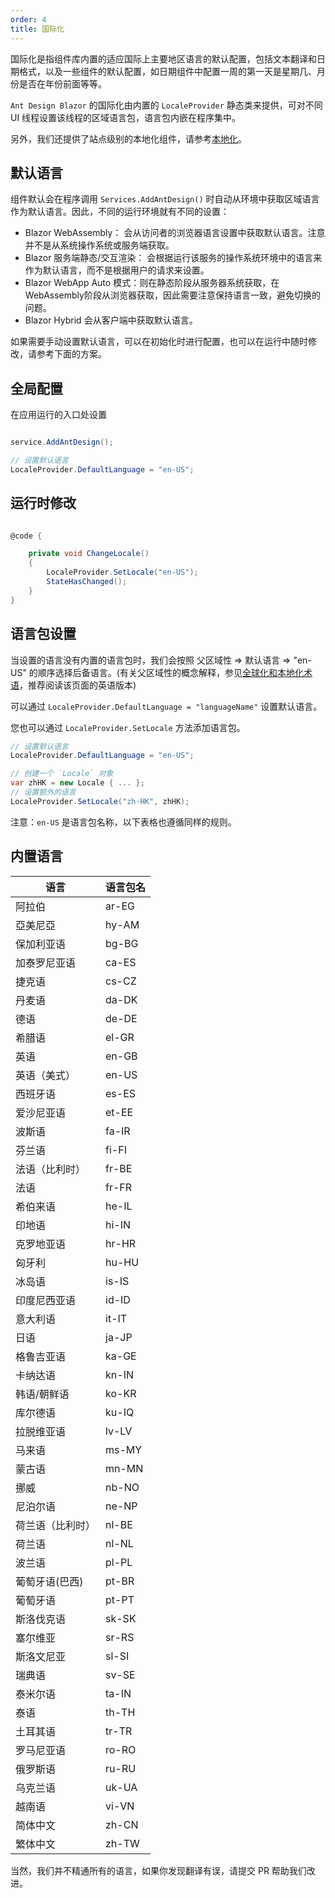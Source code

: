 ```yaml
---
order: 4
title: 国际化
---
```


国际化是指组件库内置的适应国际上主要地区语言的默认配置，包括文本翻译和日期格式，以及一些组件的默认配置，如日期组件中配置一周的第一天是星期几、月份是否在年份前面等等。

`Ant Design Blazor` 的国际化由内置的 `LocaleProvider` 静态类来提供，可对不同 UI 线程设置该线程的区域语言包，语言包内嵌在程序集中。

另外，我们还提供了站点级别的本地化组件，请参考[本地化](docs/localization)。

## 默认语言

组件默认会在程序调用 `Services.AddAntDesign()` 时自动从环境中获取区域语言作为默认语言。因此，不同的运行环境就有不同的设置：

- Blazor WebAssembly： 会从访问者的浏览器语言设置中获取默认语言。注意并不是从系统操作系统或服务端获取。
- Blazor 服务端静态/交互渲染： 会根据运行该服务的操作系统环境中的语言来作为默认语言，而不是根据用户的请求来设置。
- Blazor WebApp Auto 模式：则在静态阶段从服务器系统获取，在WebAssembly阶段从浏览器获取，因此需要注意保持语言一致，避免切换的问题。
- Blazor Hybrid 会从客户端中获取默认语言。

如果需要手动设置默认语言，可以在初始化时进行配置，也可以在运行中随时修改，请参考下面的方案。


## 全局配置

在应用运行的入口处设置

```csharp

service.AddAntDesign();

// 设置默认语言
LocaleProvider.DefaultLanguage = "en-US";
```

## 运行时修改

```csharp

@code {

    private void ChangeLocale()
    {
        LocaleProvider.SetLocale("en-US");
        StateHasChanged();
    }
}
```

## 语言包设置

当设置的语言没有内置的语言包时，我们会按照 父区域性 => 默认语言 => "en-US" 的顺序选择后备语言。(有关父区域性的概念解释，参见[全球化和本地化术语](https://docs.microsoft.com/zh-cn/aspnet/core/fundamentals/localization?view=aspnetcore-5.0#globalization-and-localization-terms)，推荐阅读该页面的英语版本)

可以通过 `LocaleProvider.DefaultLanguage = "languageName"` 设置默认语言。

您也可以通过 `LocaleProvider.SetLocale` 方法添加语言包。

```csharp
// 设置默认语言
LocaleProvider.DefaultLanguage = "en-US";

// 创建一个 `Locale` 对象
var zhHK = new Locale { ... };
// 设置额外的语言
LocaleProvider.SetLocale("zh-HK", zhHK); 
```

注意：`en-US` 是语言包名称，以下表格也遵循同样的规则。

## 内置语言

| 语言             | 语言包名 |
| ---------------- | ------ |
| 阿拉伯           | ar-EG  |
| 亞美尼亞         | hy-AM  |
| 保加利亚语       | bg-BG  |
| 加泰罗尼亚语     | ca-ES  |
| 捷克语           | cs-CZ  |
| 丹麦语             | da-DK    |
| 德语             | de-DE  |
| 希腊语           | el-GR  |
| 英语             | en-GB  |
| 英语（美式）     | en-US  |
| 西班牙语         | es-ES  |
| 爱沙尼亚语       | et-EE  |
| 波斯语           | fa-IR  |
| 芬兰语           | fi-FI  |
| 法语（比利时）   | fr-BE  |
| 法语             | fr-FR  |
| 希伯来语         | he-IL  |
| 印地语           | hi-IN  |
| 克罗地亚语       | hr-HR  |
| 匈牙利           | hu-HU  |
| 冰岛语           | is-IS  |
| 印度尼西亚语     | id-ID  |
| 意大利语         | it-IT  |
| 日语             | ja-JP  |
| 格鲁吉亚语       | ka-GE  |
| 卡纳达语         | kn-IN  |
| 韩语/朝鲜语      | ko-KR  |
| 库尔德语         | ku-IQ |
| 拉脱维亚语       | lv-LV    |
| 马来语          | ms-MY |
| 蒙古语             | mn-MN    |
| 挪威             | nb-NO  |
| 尼泊尔语         | ne-NP  |
| 荷兰语（比利时） | nl-BE  |
| 荷兰语           | nl-NL  |
| 波兰语           | pl-PL  |
| 葡萄牙语(巴西)   | pt-BR  |
| 葡萄牙语         | pt-PT  |
| 斯洛伐克语       | sk-SK  |
| 塞尔维亚         | sr-RS  |
| 斯洛文尼亚       | sl-SI  |
| 瑞典语           | sv-SE  |
| 泰米尔语         | ta-IN  |
| 泰语             | th-TH  |
| 土耳其语         | tr-TR  |
| 罗马尼亚语       | ro-RO  |
| 俄罗斯语         | ru-RU  |
| 乌克兰语         | uk-UA  |
| 越南语           | vi-VN  |
| 简体中文         | zh-CN  |
| 繁体中文         | zh-TW  |

当然，我们并不精通所有的语言，如果你发现翻译有误，请提交 PR 帮助我们改进。